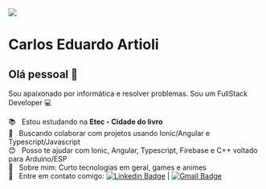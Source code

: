<img width="auto" src="https://linkedinbackground.com/download/Coding-Website-Layout.jpg">


# Carlos Eduardo Artioli

## Olá pessoal 👋
Sou apaixonado por informática e resolver problemas.
Sou um FullStack Developer :computer:

 :books:  &nbsp; Estou estudando na **Etec - Cidade do livro**
 <br/> :purple_heart: &nbsp; Buscando colaborar com projetos usando Ionic/Angular e Typescript/Javascript
 <br/> :blush: &nbsp; Posso te ajudar com Ionic, Angular, Typescript, Firebase e C++ voltado para Arduino/ESP
 <br/> 💬  &nbsp; Sobre mim: Curto tecnologias em geral, games e animes
 <br/> :email: &nbsp; Entre em contato comigo: [![Linkedin Badge](https://img.shields.io/badge/-CarlosEduardoArtioli-blue?style=flat-square&logo=Linkedin&logoColor=white&link=https://www.linkedin.com/in/carlos-eduardo-artioli/)](https://www.linkedin.com/in/carlos-eduardo-artioli/) 
| 
[![Gmail Badge](https://img.shields.io/badge/-caduartioli@gmail.com-c14438?style=flat-square&logo=Gmail&logoColor=white&link=mailto:caduartioli@gmail.com)](mailto:caduartioli@gmail.com)
